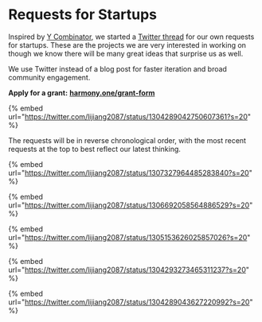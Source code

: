 # Requests for Startups

Inspired by [Y Combinator](https://www.ycombinator.com/rfs/), we started a [Twitter thread](https://twitter.com/lijiang2087/status/1304289042750607361?s=20) for our own requests for startups. These are the projects we are very interested in working on though we know there will be many great ideas that surprise us as well.

We use Twitter instead of a blog post for faster iteration and broad community engagement.&#x20;

**Apply for a grant:** [**harmony.one/grant-form**](https://harmony.one/grant-form)

{% embed url="https://twitter.com/lijiang2087/status/1304289042750607361?s=20" %}

The requests will be in reverse chronological order, with the most recent requests at the top to best reflect our latest thinking.

{% embed url="https://twitter.com/lijiang2087/status/1307327964485283840?s=20" %}

{% embed url="https://twitter.com/lijiang2087/status/1306692058564886529?s=20" %}

{% embed url="https://twitter.com/lijiang2087/status/1305153626025857026?s=20" %}

{% embed url="https://twitter.com/lijiang2087/status/1304293273465311237?s=20" %}

{% embed url="https://twitter.com/lijiang2087/status/1304289043627220992?s=20" %}

